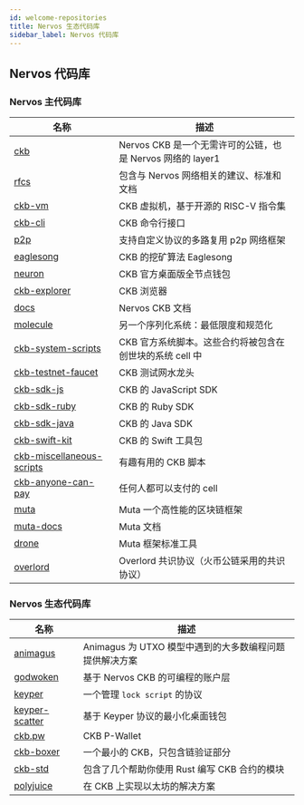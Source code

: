 ```yaml
---
id: welcome-repositories
title: Nervos 生态代码库
sidebar_label: Nervos 代码库
---
```


## Nervos 代码库

### Nervos 主代码库

|名称|描述|
|---|---|
|[ckb](https://github.com/nervosnetwork/ckb)            |Nervos CKB 是一个无需许可的公链，也是 Nervos 网络的 layer1|
|[rfcs](https://github.com/nervosnetwork/rfcs)          |包含与 Nervos 网络相关的建议、标准和文档|
|[ckb-vm](https://github.com/nervosnetwork/ckb-vm)      |CKB 虚拟机，基于开源的 RISC-V 指令集|
|[ckb-cli](https://github.com/nervosnetwork/ckb-cli)    |CKB 命令行接口|
|[p2p](https://github.com/nervosnetwork/p2p)            |支持自定义协议的多路复用 p2p 网络框架|
|[eaglesong](https://github.com/nervosnetwork/eaglesong)|CKB 的挖矿算法 Eaglesong|
|[neuron](https://github.com/nervosnetwork/neuron)      |CKB 官方桌面版全节点钱包|
|[ckb-explorer](https://github.com/nervosnetwork/ckb-explorer)|CKB 浏览器|
|[docs](https://github.com/nervosnetwork/docs)          |Nervos CKB 文档|
|[molecule](https://github.com/nervosnetwork/molecule)  |另一个序列化系统：最低限度和规范化|
|[ckb-system-scripts](https://github.com/nervosnetwork/ckb-system-scripts)|CKB 官方系统脚本。这些合约将被包含在创世块的系统 cell 中|
|[ckb-testnet-faucet](https://github.com/nervosnetwork/ckb-testnet-faucet)|CKB 测试网水龙头|
|[ckb-sdk-js](https://github.com/nervosnetwork/ckb-sdk-js)|CKB 的 JavaScript SDK|
|[ckb-sdk-ruby](https://github.com/nervosnetwork/ckb-sdk-ruby)|CKB 的 Ruby SDK|
|[ckb-sdk-java](https://github.com/nervosnetwork/ckb-sdk-java)|CKB 的 Java SDK|
|[ckb-swift-kit](https://github.com/ashchan/ckb-swift-kit)|CKB 的 Swift 工具包|
|[ckb-miscellaneous-scripts](https://github.com/nervosnetwork/ckb-miscellaneous-scripts)|有趣有用的 CKB 脚本|
|[ckb-anyone-can-pay](https://github.com/nervosnetwork/ckb-anyone-can-pay)|任何人都可以支付的 cell|
|[muta](https://github.com/nervosnetwork/muta)            |Muta 一个高性能的区块链框架|
|[muta-docs](https://github.com/nervosnetwork/muta-docs)  |Muta 文档|
|[drone](https://github.com/nervosnetwork/drone)          |Muta 框架标准工具|
|[overlord](https://github.com/nervosnetwork/overlord)    |Overlord 共识协议（火币公链采用的共识协议）|

### Nervos 生态代码库

|名称|描述|
|---|---|
|[animagus](https://github.com/xxuejie/animagus)         |Animagus 为 UTXO 模型中遇到的大多数编程问题提供解决方案|
|[godwoken](https://github.com/jjyr/godwoken)            |基于 Nervos CKB 的可编程的账户层|
|[keyper](https://github.com/ququzone/keyper)            |一个管理 `lock script` 的协议|
|[keyper-scatter](https://github.com/ququzone/keyper-scatter)|基于 Keyper 协议的最小化桌面钱包|
|[ckb.pw](https://github.com/lay2dev/ckb.pw)             |CKB P-Wallet|
|[ckb-boxer](https://github.com/xxuejie/ckb-boxer)       |一个最小的 CKB，只包含链验证部分|
|[ckb-std](https://github.com/jjyr/ckb-std)              |包含了几个帮助你使用 Rust 编写 CKB 合约的模块|
|[polyjuice](https://github.com/nervosnetwork/polyjuice) |在 CKB 上实现以太坊的解决方案|
